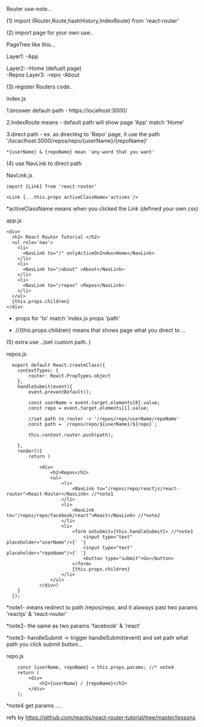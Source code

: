 Router use-note...

(1) import {Router,Route,hashHistory,IndexRoute} from 'react-router'

(2) import page for your own use..
  
  PageTree like this...
  
  Layer1:
  -App
  
  Layer2:
    -Home (defualt page)  
    -Repos
      Layer3:
      -repo
    -About
   
(3) register Routers code..

  index.js
  
  1.broswer default-path - https://localhost:3000/
  
  2.IndexRoute means - default path will show page 'App' match 'Home'
  
  3.direct path - ex. as directing to 'Repo' page, it use the path '/locaclhost:3000/repos/repo/{userName}/{repoName}'
  
    *{userName} & {repoName} mean 'any-word that you want'
  
  <Router history = {hashHistory}>
    <Route path="/" component={App}>
      <IndexRoute component={Home}/>
      <Route path="repos" component={Repos}>
        <Route path="repo/:userName/:repoName" component={Repo}/>
      </Route>
      <Route path="about" component={About}/>
    </Route>
  </Router>
  
(4) use NavLink to direct path
  
  NavLink.js
  
    import {Link} from 'react-router'
  
    <Link {...this.props activeClassName='actives'/>
  
  *activeClassName means when you clicked the Link (defined your own css)
    
  app.js
   
    <div>
      <h2> React Router Tutorial </h2>
      <ul role='nav'>
        <li>
          <NavLink to="/" onlyActiveOnIndex>Home</NavLink>
        </li>
        <li>
          <NavLink to="/about" >About</NavLink>
        </li>
        <li>
          <NavLink to="/repos" >Repos</NavLink>
        </li>
      </ul>
      {this.props.children}
    </div>
    
  * props for 'to' match 'index.js props 'path'
  
  * //{this.props.children} means that shows page what you direct to ...
  

(5) extra use ..(set custom path..)
  
  repos.js
  
      export default React.createClass({
        contextTypes: {
            router: React.PropTypes.object
        },
        handleSubmit(event){
            event.preventDefault();

            const userName = event.target.elements[0].value;
            const repo = event.target.elements[1].value;

            //set path to router -> '/repos/repo/userName/repoName'
            const path = `/repos/repo/${userName}/${repo}`;

            this.context.router.push(path);

        },
        render(){
            return (

                <div>
                    <h2>Repos</h2>
                    <ul>
                        <li>
                            <NavLink to="/repos/repo/reactjs/react-router">React-Router</NavLink> //*note1
                        </li>
                        <li>
                            <NavLink to="/repos/repo/facebook/react">React</NavLink> //*note2
                        </li>
                        <li>
                            <form onSubmit={this.handleSubmit}> //*note3
                                <input type="text" placeholder="userName"/>{' '}
                                <input type="text" placeholder="repoName"/>{' '}
                                <button type="submit">Go</button>
                            </form>
                            {this.props.children}
                        </li>
                    </ul>
                </div>)
        }
      });
   
  
  *note1- means redirect to path /repos/repo, and it alaways past two params 'reactjs' & 'react-router'
  
  *note2- the same as two params 'facebook' & 'react'
  
  *note3- handleSubmit -> trigger handleSubmit(event) and set path what path you click submit button...
  
  repo.js
  
        const {userName, repoName} = this.props.params; //* note4
        return (
            <div>
                <h2>{userName} / {repoName}</h2>
            </div>
        );
  
  *note4 get params ....
  
  refs by https://github.com/reactjs/react-router-tutorial/tree/master/lessons
  
  
  
    
  

